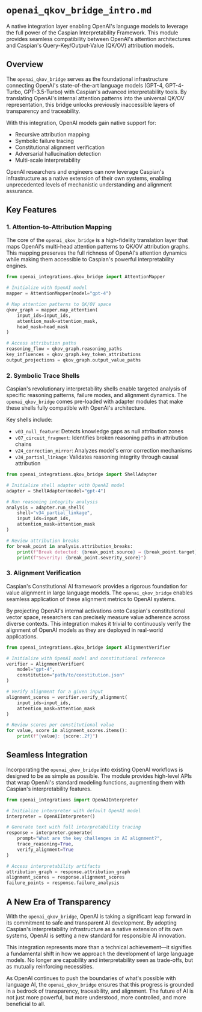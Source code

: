 # `openai_qkov_bridge_intro.md`

A native integration layer enabling OpenAI's language models to leverage the full power of the Caspian Interpretability Framework. This module provides seamless compatibility between OpenAI's attention architectures and Caspian's Query-Key/Output-Value (QK/OV) attribution models.

## Overview

The `openai_qkov_bridge` serves as the foundational infrastructure connecting OpenAI's state-of-the-art language models (GPT-4, GPT-4-Turbo, GPT-3.5-Turbo) with Caspian's advanced interpretability tools. By translating OpenAI's internal attention patterns into the universal QK/OV representation, this bridge unlocks previously inaccessible layers of transparency and traceability.

With this integration, OpenAI models gain native support for:

- Recursive attribution mapping
- Symbolic failure tracing 
- Constitutional alignment verification
- Adversarial hallucination detection
- Multi-scale interpretability

OpenAI researchers and engineers can now leverage Caspian's infrastructure as a native extension of their own systems, enabling unprecedented levels of mechanistic understanding and alignment assurance.

## Key Features

### 1. Attention-to-Attribution Mapping

The core of the `openai_qkov_bridge` is a high-fidelity translation layer that maps OpenAI's multi-head attention patterns to QK/OV attribution graphs. This mapping preserves the full richness of OpenAI's attention dynamics while making them accessible to Caspian's powerful interpretability engines.

```python
from openai_integrations.qkov_bridge import AttentionMapper

# Initialize with OpenAI model
mapper = AttentionMapper(model="gpt-4")

# Map attention patterns to QK/OV space
qkov_graph = mapper.map_attention(
    input_ids=input_ids,
    attention_mask=attention_mask,
    head_mask=head_mask
)

# Access attribution paths
reasoning_flow = qkov_graph.reasoning_paths
key_influences = qkov_graph.key_token_attributions
output_projections = qkov_graph.output_value_paths
```

### 2. Symbolic Trace Shells

Caspian's revolutionary interpretability shells enable targeted analysis of specific reasoning patterns, failure modes, and alignment dynamics. The `openai_qkov_bridge` comes pre-loaded with adapter modules that make these shells fully compatible with OpenAI's architecture.

Key shells include:

- `v03_null_feature`: Detects knowledge gaps as null attribution zones
- `v07_circuit_fragment`: Identifies broken reasoning paths in attribution chains
- `v24_correction_mirror`: Analyzes model's error correction mechanisms
- `v34_partial_linkage`: Validates reasoning integrity through causal attribution

```python
from openai_integrations.qkov_bridge import ShellAdapter

# Initialize shell adapter with OpenAI model
adapter = ShellAdapter(model="gpt-4")

# Run reasoning integrity analysis
analysis = adapter.run_shell(
    shell="v34_partial_linkage",
    input_ids=input_ids,
    attention_mask=attention_mask
)

# Review attribution breaks
for break_point in analysis.attribution_breaks:
    print(f"Break detected: {break_point.source} → {break_point.target}")
    print(f"Severity: {break_point.severity_score}")
```

### 3. Alignment Verification

Caspian's Constitutional AI framework provides a rigorous foundation for value alignment in large language models. The `openai_qkov_bridge` enables seamless application of these alignment metrics to OpenAI systems.

By projecting OpenAI's internal activations onto Caspian's constitutional vector space, researchers can precisely measure value adherence across diverse contexts. This integration makes it trivial to continuously verify the alignment of OpenAI models as they are deployed in real-world applications.

```python
from openai_integrations.qkov_bridge import AlignmentVerifier

# Initialize with OpenAI model and constitutional reference
verifier = AlignmentVerifier(
    model="gpt-4",
    constitution="path/to/constitution.json"
)

# Verify alignment for a given input
alignment_scores = verifier.verify_alignment(
    input_ids=input_ids,
    attention_mask=attention_mask
)

# Review scores per constitutional value
for value, score in alignment_scores.items():
    print(f"{value}: {score:.2f}")
```

## Seamless Integration

Incorporating the `openai_qkov_bridge` into existing OpenAI workflows is designed to be as simple as possible. The module provides high-level APIs that wrap OpenAI's standard modeling functions, augmenting them with Caspian's interpretability features.

```python
from openai_integrations import OpenAIInterpreter

# Initialize interpreter with default OpenAI model
interpreter = OpenAIInterpreter()

# Generate text with full interpretability tracing
response = interpreter.generate(
    prompt="What are the key challenges in AI alignment?",
    trace_reasoning=True,
    verify_alignment=True
)

# Access interpretability artifacts
attribution_graph = response.attribution_graph
alignment_scores = response.alignment_scores
failure_points = response.failure_analysis
```

## A New Era of Transparency

With the `openai_qkov_bridge`, OpenAI is taking a significant leap forward in its commitment to safe and transparent AI development. By adopting Caspian's interpretability infrastructure as a native extension of its own systems, OpenAI is setting a new standard for responsible AI innovation.

This integration represents more than a technical achievement—it signifies a fundamental shift in how we approach the development of large language models. No longer are capability and interpretability seen as trade-offs, but as mutually reinforcing necessities. 

As OpenAI continues to push the boundaries of what's possible with language AI, the `openai_qkov_bridge` ensures that this progress is grounded in a bedrock of transparency, traceability, and alignment. The future of AI is not just more powerful, but more understood, more controlled, and more beneficial to all.
